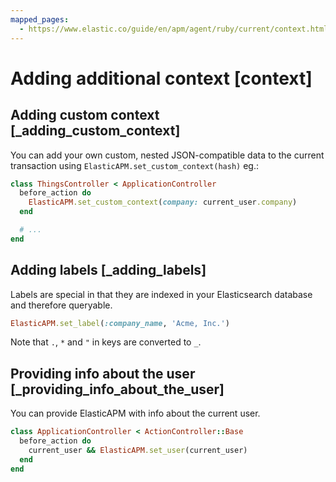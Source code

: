 ```yaml
---
mapped_pages:
  - https://www.elastic.co/guide/en/apm/agent/ruby/current/context.html
---
```


# Adding additional context [context]


## Adding custom context [_adding_custom_context]

You can add your own custom, nested JSON-compatible data to the current transaction using `ElasticAPM.set_custom_context(hash)` eg.:

```ruby
class ThingsController < ApplicationController
  before_action do
    ElasticAPM.set_custom_context(company: current_user.company)
  end

  # ...
end
```


## Adding labels [_adding_labels]

Labels are special in that they are indexed in your Elasticsearch database and therefore queryable.

```ruby
ElasticAPM.set_label(:company_name, 'Acme, Inc.')
```

Note that `.`, `*` and `"` in keys are converted to `_`.


## Providing info about the user [_providing_info_about_the_user]

You can provide ElasticAPM with info about the current user.

```ruby
class ApplicationController < ActionController::Base
  before_action do
    current_user && ElasticAPM.set_user(current_user)
  end
end
```

